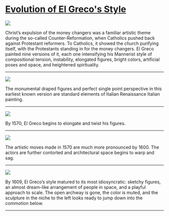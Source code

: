 # [Evolution of El Greco's Style](http://artsmia.github.io/griot/#/stories/1204)

![](http://cdn.dx.artsmia.org/thumbs/tn_null.jpg)

Christ’s expulsion of the money changers was a familiar artistic theme during the so-called Counter-Reformation, when Catholics pushed back against Protestant reformers. To Catholics, it showed the church purifying itself, with the Protestants standing in for the money changers. El Greco painted nine versions of it, each one intensifying his Mannerist style of compositional tension, instability, elongated figures, bright colors, artificial poses and space, and heightened spirituality.

---

![](http://cdn.dx.artsmia.org/thumbs/tn_null.jpg)

The monumental draped figures and perfect single point perspective in this earliest known version are standard elements of Italian Renaissance Italian painting.

---

![](http://cdn.dx.artsmia.org/thumbs/tn_mia_5014211.jpg)

By 1570, El Greco begins to elongate and twist his figures.

---

![](http://cdn.dx.artsmia.org/thumbs/tn_null.jpg)

The artistic moves made in 1570 are much more pronounced by 1600. The actors are further contorted and architectural space begins to warp and sag.

---

![](http://cdn.dx.artsmia.org/thumbs/tn_null.jpg)

By 1609, El Greco’s style matured to its most idiosyncratic: sketchy figures, an almost dream-like arrangement of people in space, and a playful approach to scale. The open archway is gone, the color is muted, and the sculpture in the niche to the left looks ready to jump down into the commotion below.

---
